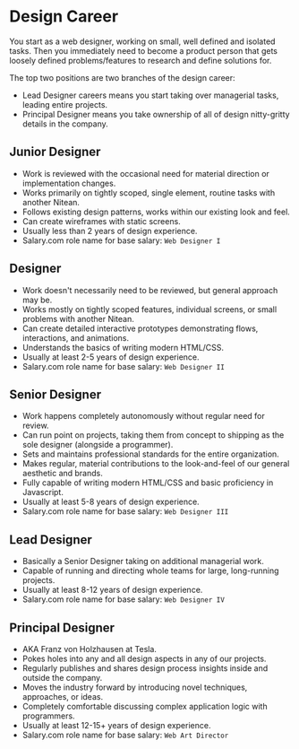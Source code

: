 # Design Career

You start as a web designer, working on small, well defined and isolated tasks. Then you immediately need to become a product person that gets loosely defined problems/features to research and define solutions for.

The top two positions are two branches of the design career:
* Lead Designer careers means you start taking over managerial tasks, leading entire projects. 
* Principal Designer means you take ownership of all of design nitty-gritty details in the company. 

## Junior Designer

* Work is reviewed with the occasional need for material direction or implementation changes.
* Works primarily on tightly scoped, single element, routine tasks with another Nitean.
* Follows existing design patterns, works within our existing look and feel.
* Can create wireframes with static screens.
* Usually less than 2 years of design experience.
* Salary.com role name for base salary: `Web Designer I`

## Designer

* Work doesn't necessarily need to be reviewed, but general approach may be.
* Works mostly on tightly scoped features, individual screens, or small problems with another Nitean.
* Can create detailed interactive prototypes demonstrating flows, interactions, and animations.
* Understands the basics of writing modern HTML/CSS.
* Usually at least 2-5 years of design experience.
* Salary.com role name for base salary: `Web Designer II`


## Senior Designer

* Work happens completely autonomously without regular need for review.
* Can run point on projects, taking them from concept to shipping as the sole designer (alongside a programmer).
* Sets and maintains professional standards for the entire organization.
* Makes regular, material contributions to the look-and-feel of our general aesthetic and brands.
* Fully capable of writing modern HTML/CSS and basic proficiency in Javascript.
* Usually at least 5-8 years of design experience.
* Salary.com role name for base salary: `Web Designer III`


## Lead Designer

* Basically a Senior Designer taking on additional managerial work.
* Capable of running and directing whole teams for large, long-running projects.
* Usually at least 8-12 years of design experience.
* Salary.com role name for base salary: `Web Designer IV`


## Principal Designer

* AKA Franz von Holzhausen at Tesla.
* Pokes holes into any and all design aspects in any of our projects.
* Regularly publishes and shares design process insights inside and outside the company.
* Moves the industry forward by introducing novel techniques, approaches, or ideas.
* Completely comfortable discussing complex application logic with programmers.
* Usually at least 12-15+ years of design experience.
* Salary.com role name for base salary: `Web Art Director`
